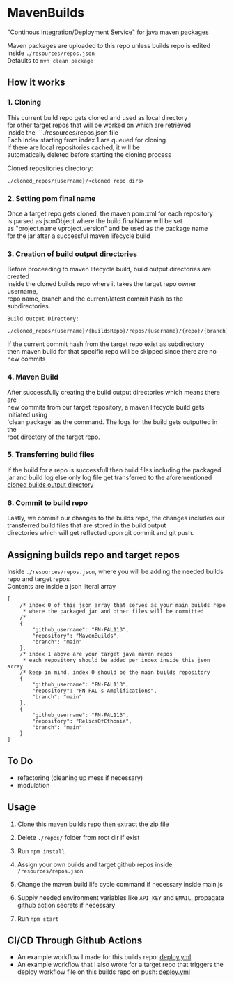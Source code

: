 # MavenBuilds

"Continous Integration/Deployment Service" for java maven packages

Maven packages are uploaded to this repo unless builds repo is edited inside ```./resources/repos.json```<br>
Defaults to ```mvn clean package```

## How it works

### 1. Cloning
This current build repo gets cloned and used as local directory<br/>
for other target repos that will be worked on which are retrieved<br/>
inside the ```./resources/repos.json file<br/>
Each index starting from index 1 are queued for cloning<br/>
If there are local repositories cached, it will be<br/>
automatically deleted before starting the cloning process

Cloned repositories directory:

``./cloned_repos/{username}/<cloned repo dirs>``<br/>

### 2. Setting pom final name
Once a target repo gets cloned, the maven pom.xml for each repository<br/>
is parsed as jsonObject where the build.finalName will be set<br/>
as "project.name vproject.version" and be used as the package name<br/>
for the jar after a successful maven lifecycle build

### 3. Creation of build output directories
Before proceeding to maven lifecycle build, build output directories are created<br/>
inside the cloned builds repo where it takes the target repo owner username,<br/>
repo name, branch and the current/latest commit hash as the subdirectories.

<a name="builds_output_directory"></a>
```
Build output Directory:

./cloned_repos/{username}/{buildsRepo}/repos/{username}/{repo}/{branch}/{currentCommitHash}
```

If the current commit hash from the target repo exist as subdirectory<br/>
then maven build for that specific repo will be skipped since there are no new commits<br/>

### 4. Maven Build
After successfully creating the build output directories which means there are<br/>
new commits from our target repository, a maven lifecycle build gets initiated using<br/>
'clean package' as the command. The logs for the build gets outputted in the<br/>
root directory of the target repo. 

### 5. Transferring build files
If the build for a repo is successfull then build files including the packaged<br/>
jar and build log else only log file get transferred to the aforementioned [cloned builds output directory](build_output_directory)<br/>

### 6. Commit to build repo
Lastly, we commit our changes to the builds repo, the changes includes our<br/>
transferred build files that are stored in the build output<br/>
directories which will get reflected upon git commit and git push.<br/>

## Assigning builds repo and target repos
Inside ```./resources/repos.json```, where you will be adding the needed builds repo and target repos<br/>
Contents are inside a json literal array<br/>
```
[
    /* index 0 of this json array that serves as your main builds repo
     * where the packaged jar and other files will be committed
    /* 
    {
        "github_username": "FN-FAL113",
        "repository": "MavenBuilds",
        "branch": "main"
    },
    /* index 1 above are your target java maven repos 
     * each repository should be added per index inside this json array
    /* keep in mind, index 0 should be the main builds repository
    { 
        "github_username": "FN-FAL113",
        "repository": "FN-FAL-s-Amplifications",
        "branch": "main"
    },
    {
        "github_username": "FN-FAL113",
        "repository": "RelicsOfCthonia",
        "branch": "main"
    }
]
```

## To Do
- refactoring (cleaning up mess if necessary)
- modulation

## Usage
1. Clone this maven builds repo then extract the zip file

2. Delete ```./repos/``` folder from root dir if exist
 
3. Run ```npm install```

4. Assign your own builds and target github repos inside ```/resources/repos.json```

5. Change the maven build life cycle command if necessary inside main.js

6. Supply needed environment variables like ```API_KEY``` and ```EMAIL```, propagate github action secrets if necessary<br/>

7. Run ```npm start```

## CI/CD Through Github Actions
- An example workflow I made for this builds repo: [deploy.yml](https://github.com/FN-FAL113/MavenBuilds/blob/main/.github/workflows/deploy.yml)
- An example workflow that I also wrote for a target repo that triggers the deploy workflow file on this builds repo on push: [deploy.yml](https://github.com/FN-FAL113/FN-FAL-s-Amplifications/blob/main/.github/workflows/deploy.yml)
